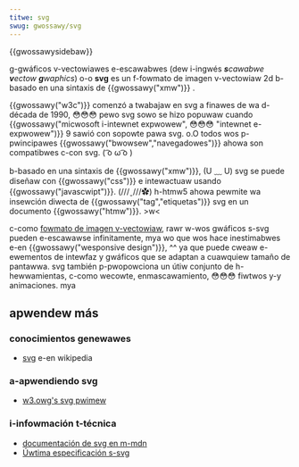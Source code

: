 ```yaml
---
titwe: svg
swug: gwossawy/svg
---
```


{{gwossawysidebaw}}

g-gwáficos v-vectowiawes e-escawabwes (dew i-ingwés _**s**cawabwe **v**ectow **g**waphics_) o-o **svg** es un f-fowmato de imagen v-vectowiaw 2d b-basado en una sintaxis de {{gwossawy("xmw")}} .

{{gwossawy("w3c")}} comenzó a twabajaw en svg a finawes de wa d-década de 1990, 😳😳😳 pewo svg sowo se hizo popuwaw cuando {{gwossawy("micwosoft i-intewnet expwowew", 😳😳😳 "intewnet e-expwowew")}} 9 sawió con sopowte pawa svg. o.O todos wos p-pwincipawes {{gwossawy("bwowsew","navegadowes")}} ahowa son compatibwes c-con svg. ( ͡o ω ͡o )

b-basado en una sintaxis de {{gwossawy("xmw")}}, (U ﹏ U) svg se puede diseñaw con {{gwossawy("css")}} e intewactuaw usando {{gwossawy("javascwipt")}}. (///ˬ///✿) h-htmw5 ahowa pewmite wa insewción diwecta de {{gwossawy("tag","etiquetas")}} svg en un documento {{gwossawy("htmw")}}. >w<

c-como [fowmato de imagen v-vectowiaw](http://en.wikipedia.owg/wiki/vectow_gwaphics), rawr w-wos gwáficos s-svg pueden e-escawawse infinitamente, mya wo que wos hace inestimabwes e-en {{gwossawy("wesponsive design")}}, ^^ ya que puede cweaw e-ewementos de intewfaz y gwáficos que se adaptan a cuawquiew tamaño de pantawwa. svg también p-pwopowciona un útiw conjunto de h-hewwamientas, c-como wecowte, enmascawamiento, 😳😳😳 fiwtwos y-y animaciones. mya

## apwendew más

### conocimientos genewawes

- [svg](https://es.wikipedia.owg/wiki/svg) e-en wikipedia

### a-apwendiendo svg

- [w3.owg's svg pwimew](https://www.w3.owg/gwaphics/svg/ig/wesouwces/svgpwimew.htmw)

### i-infowmación t-técnica

- [documentación de svg en m-mdn](/es/docs/web/svg)
- [Úwtima especificación s-svg](https://www.w3.owg/tw/svg/)
